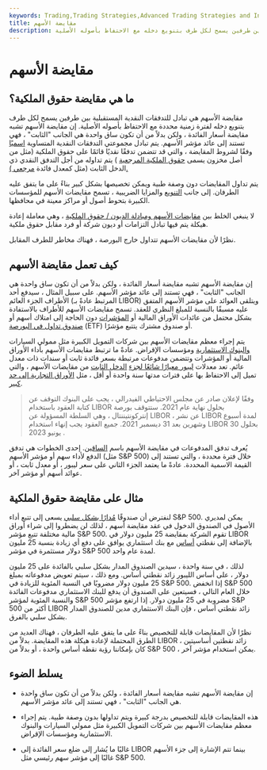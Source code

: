 ```yaml
---
keywords: Trading,Trading Strategies,Advanced Trading Strategies and Instruments,Advanced Strategies and Instruments
title: مقايضة الأسهم
description: مقايضة الأسهم هي تبادل للتدفقات النقدية بين طرفين يسمح لكل طرف بتنويع دخله مع الاحتفاظ بأصوله الأصلية.
---
```


# مقايضة الأسهم
## ما هي مقايضة حقوق الملكية؟

مقايضة الأسهم هي تبادل للتدفقات النقدية المستقبلية بين طرفين يسمح لكل طرف بتنويع دخله لفترة زمنية محددة مع الاحتفاظ بأصوله الأصلية. إن مقايضة الأسهم تشبه مقايضة أسعار الفائدة ، ولكن بدلاً من أن تكون ساق واحدة هي الجانب "الثابت" ، فهي تستند إلى عائد مؤشر الأسهم. يتم تبادل مجموعتي التدفقات النقدية المتساوية [اسميًا](/nominal) وفقًا لشروط المقايضة ، والتي قد تتضمن تدفقًا نقديًا قائمًا على حقوق الملكية (مثل من أصل مخزون يسمى [حقوق الملكية المرجعية](/reference-equity) ) يتم تداوله من أجل التدفق النقدي ذي الدخل الثابت (مثل كمعدل فائدة [مرجعي ).](/benchmark)

يتم تداول المقايضات دون وصفة طبية ويمكن تخصيصها بشكل كبير بناءً على ما يتفق عليه الطرفان. إلى جانب [التنويع](/diversification) والمزايا الضريبية ، تسمح مقايضات الأسهم للمؤسسات الكبيرة بتحوط أصول أو مراكز معينة في محافظها.

لا ينبغي الخلط بين [مقايضات الأسهم ومبادلة الديون / حقوق الملكية](/debtequityswap) ، وهي معاملة إعادة هيكلة يتم فيها تبادل التزامات أو ديون شركة أو فرد مقابل حقوق ملكية.

نظرًا لأن مقايضات الأسهم تتداول خارج البورصة ، فهناك مخاطر للطرف المقابل.

## كيف تعمل مقايضة الأسهم

إن مقايضة الأسهم تشبه مقايضة أسعار الفائدة ، ولكن بدلاً من أن تكون ساق واحدة هي الجانب "الثابت" ، فهي تستند إلى عائد مؤشر الأسهم. على سبيل المثال ، سيدفع أحد الأطراف الجزء العائم (المرتبط عادةً بـ LIBOR) ويتلقى العوائد على مؤشر الأسهم المتفق عليه مسبقًا بالنسبة للمبلغ النظري للعقد. تسمح مقايضات الأسهم للأطراف بالاستفادة بشكل محتمل من عائدات الأوراق المالية أو [المؤشرات](/index) دون الحاجة إلى امتلاك أسهم أو [صندوق تداول في البورصة](/etf) (ETF) أو صندوق مشترك يتتبع مؤشرًا.

يتم إجراء معظم مقايضات الأسهم بين شركات التمويل الكبيرة مثل ممولي السيارات [والبنوك الاستثمارية](/investmentbank) ومؤسسات الإقراض. عادةً ما ترتبط مقايضات الأسهم بأداء الأوراق المالية أو المؤشرات وتتضمن مدفوعات مرتبطة بسعر فائدة ثابت أو سندات ذات معدل عائم. تعد معدلات [ليبور معيارًا شائعًا لجزء](/libor) [الدخل الثابت](/fixedincome) من مقايضات الأسهم ، والتي تميل إلى الاحتفاظ بها على فترات مدتها سنة واحدة أو أقل ، مثل [الأوراق التجارية إلى حد كبير](/commercialpaper).

> وفقًا لإعلان صادر عن مجلس الاحتياطي الفيدرالي ، يجب على البنوك التوقف عن كتابة العقود باستخدام LIBOR بحلول نهاية عام 2021. ستتوقف بورصة إنتركونتيننتال ، وهي السلطة المسؤولة عن LIBOR ، عن نشر LIBOR لمدة أسبوع وشهرين بعد 31 ديسمبر 2021. جميع العقود يجب إنهاء استخدام LIBOR بحلول 30 يونيو 2023 .

>

يُعرف تدفق المدفوعات في مقايضة الأسهم باسم [الساقين](/leg). إحدى الخطوات هي تدفق الدفع لأداء سهم أو مؤشر الأسهم (مثل S&P 500) خلال فترة محددة ، والتي تستند إلى القيمة الاسمية المحددة. عادةً ما يعتمد الجزء الثاني على سعر ليبور ، أو معدل ثابت ، أو عوائد أسهم أو مؤشر آخر.

## مثال على مقايضة حقوق الملكية

لنفترض أن صندوقًا [مُدارًا بشكل سلبي](/passivemanagement) يسعى إلى تتبع أداء S&P 500. يمكن لمديري الأصول في الصندوق الدخول في عقد مقايضة أسهم ، لذلك لن يضطروا إلى شراء أوراق مالية مختلفة تتبع مؤشر S&P 500. تقوم الشركة بمقايضة 25 مليون دولار في LIBOR بالإضافة إلى نقطتي [أساس](/basispoint) مع بنك استثماري يوافق على دفع أي زيادة بنسبة 25 مليون دولار مستثمرة في مؤشر S&P 500 لمدة عام واحد.

لذلك ، في سنة واحدة ، سيدين الصندوق المدار بشكل سلبي بالفائدة على 25 مليون دولار ، على أساس الليبور زائد نقطتي أساس. ومع ذلك ، سيتم تعويض مدفوعاته بمبلغ 25 مليون دولار مضروبًا في النسبة المئوية للزيادة في S&P 500. إذا انخفض S&P 500 خلال العام التالي ، فسيتعين على الصندوق أن يدفع للبنك الاستثماري مدفوعات الفائدة والنسبة المئوية لمؤشر S&P 500 مضروبة في 25 مليون دولار. إذا ارتفع مؤشر S&P 500 أكثر من LIBOR زائد نقطتي أساس ، فإن البنك الاستثماري مدين للصندوق المدار بشكل سلبي بالفرق.

نظرًا لأن المقايضات قابلة للتخصيص بناءً على ما يتفق عليه الطرفان ، فهناك العديد من الطرق المحتملة لإعادة هيكلة هذه المقايضة. بدلاً من LIBOR زائد نقطتين أساسيتين ، كان بإمكاننا رؤية نقطة أساس واحدة ، أو بدلاً من S&P 500 ، يمكن استخدام مؤشر آخر.

## يسلط الضوء

- إن مقايضة الأسهم تشبه مقايضة أسعار الفائدة ، ولكن بدلاً من أن تكون ساق واحدة هي الجانب "الثابت" ، فهي تستند إلى عائد مؤشر الأسهم.

- هذه المقايضات قابلة للتخصيص بدرجة كبيرة ويتم تداولها بدون وصفة طبية. يتم إجراء معظم مقايضات الأسهم بين شركات التمويل الكبيرة مثل ممولي السيارات والبنوك الاستثمارية ومؤسسات الإقراض.

- غالبًا ما يُشار إلى ضلع سعر الفائدة إلى LIBOR بينما تتم الإشارة إلى جزء الأسهم غالبًا إلى مؤشر سهم رئيسي مثل S&P 500.

